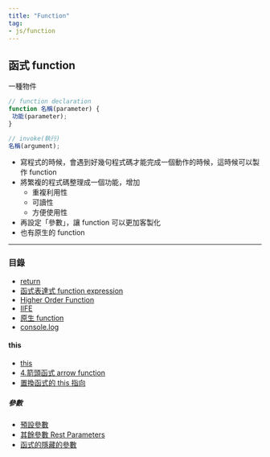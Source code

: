 ```yaml
---
title: "Function"
tag: 
- js/function
---
```

## 函式 function
一種物件
```js
// function declaration
function 名稱(parameter) {
 功能(parameter);
}

// invoke(執行)
名稱(argument);
```

- 寫程式的時候，會遇到好幾句程式碼才能完成一個動作的時候，這時候可以製作 function
- 將繁複的程式碼整理成一個功能，增加
	- 重複利用性
	- 可讀性
	- 方便使用性
- 再設定「參數」，讓 function 可以更加客製化
- 也有原生的 function

---

### 目錄
- [return](JavaScript/資料類型/Function/return.md)
- [函式表達式 function expression](JavaScript/資料類型/Function/函式表達式%20function%20expression.md)
- [Higher Order Function](JavaScript/資料類型/Function/Higher%20Order%20Function.md)
- [IIFE](JavaScript/資料類型/Function/IIFE.md)
- [原生 function](JavaScript/資料類型/Function/原生%20function.md)
- [console.log](JavaScript/資料類型/Function/console.log.md)

#### this 
- [this](JavaScript/資料類型/Function/this.md)
- [4.箭頭函式 arrow function](JavaScript/資料類型/Function/4.箭頭函式%20arrow%20function.md)
- [置換函式的 this 指向](JavaScript/資料類型/Function/置換函式的%20this%20指向.md)

##### 參數
- [預設參數](JavaScript/資料類型/Function/預設參數.md)
- [其餘參數 Rest Parameters](JavaScript/資料類型/Function/其餘參數%20Rest%20Parameters.md)
- [函式的隱藏的參數](JavaScript/資料類型/Function/函式的隱藏的參數.md)


  





 







